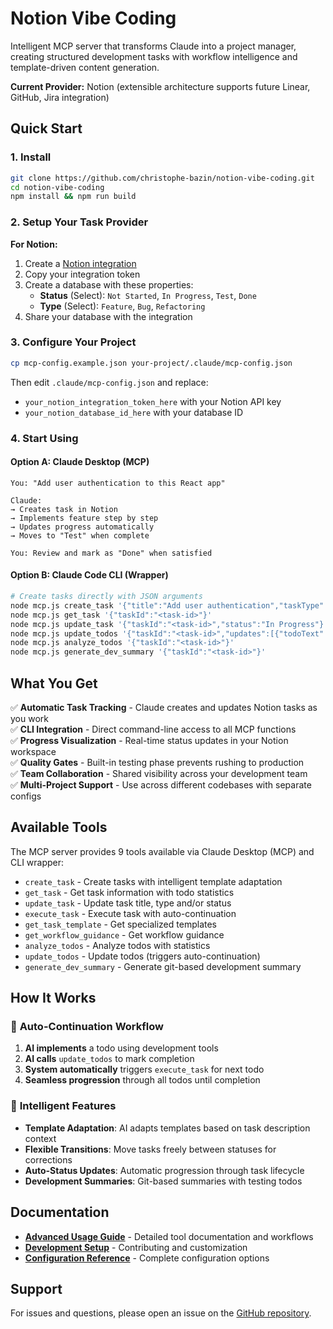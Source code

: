 # Notion Vibe Coding

Intelligent MCP server that transforms Claude into a project manager, creating structured development tasks with workflow intelligence and template-driven content generation.

**Current Provider:** Notion (extensible architecture supports future Linear, GitHub, Jira integration)

## Quick Start

### 1. Install

```bash
git clone https://github.com/christophe-bazin/notion-vibe-coding.git
cd notion-vibe-coding
npm install && npm run build
```

### 2. Setup Your Task Provider

**For Notion:**
1. Create a [Notion integration](https://www.notion.so/my-integrations)
2. Copy your integration token
3. Create a database with these properties:
   - **Status** (Select): `Not Started`, `In Progress`, `Test`, `Done`
   - **Type** (Select): `Feature`, `Bug`, `Refactoring`
4. Share your database with the integration

### 3. Configure Your Project

```bash
cp mcp-config.example.json your-project/.claude/mcp-config.json  
```

Then edit `.claude/mcp-config.json` and replace:
- `your_notion_integration_token_here` with your Notion API key
- `your_notion_database_id_here` with your database ID

### 4. Start Using

#### Option A: Claude Desktop (MCP)
```
You: "Add user authentication to this React app"

Claude: 
→ Creates task in Notion
→ Implements feature step by step
→ Updates progress automatically
→ Moves to "Test" when complete

You: Review and mark as "Done" when satisfied
```

#### Option B: Claude Code CLI (Wrapper)
```bash
# Create tasks directly with JSON arguments
node mcp.js create_task '{"title":"Add user authentication","taskType":"Feature","description":"Implement OAuth login"}'
node mcp.js get_task '{"taskId":"<task-id>"}'
node mcp.js update_task '{"taskId":"<task-id>","status":"In Progress"}'
node mcp.js update_todos '{"taskId":"<task-id>","updates":[{"todoText":"Setup OAuth provider","completed":true}]}'
node mcp.js analyze_todos '{"taskId":"<task-id>"}'
node mcp.js generate_dev_summary '{"taskId":"<task-id>"}'
```

## What You Get

✅ **Automatic Task Tracking** - Claude creates and updates Notion tasks as you work  
✅ **CLI Integration** - Direct command-line access to all MCP functions  
✅ **Progress Visualization** - Real-time status updates in your Notion workspace  
✅ **Quality Gates** - Built-in testing phase prevents rushing to production  
✅ **Team Collaboration** - Shared visibility across your development team  
✅ **Multi-Project Support** - Use across different codebases with separate configs  

## Available Tools

The MCP server provides 9 tools available via Claude Desktop (MCP) and CLI wrapper:

- `create_task` - Create tasks with intelligent template adaptation
- `get_task` - Get task information with todo statistics  
- `update_task` - Update task title, type and/or status
- `execute_task` - Execute task with auto-continuation
- `get_task_template` - Get specialized templates
- `get_workflow_guidance` - Get workflow guidance
- `analyze_todos` - Analyze todos with statistics
- `update_todos` - Update todos (triggers auto-continuation)
- `generate_dev_summary` - Generate git-based development summary

## How It Works

### 🔄 **Auto-Continuation Workflow**
1. **AI implements** a todo using development tools
2. **AI calls** `update_todos` to mark completion
3. **System automatically** triggers `execute_task` for next todo
4. **Seamless progression** through all todos until completion

### 🎯 **Intelligent Features**
- **Template Adaptation**: AI adapts templates based on task description context
- **Flexible Transitions**: Move tasks freely between statuses for corrections
- **Auto-Status Updates**: Automatic progression through task lifecycle
- **Development Summaries**: Git-based summaries with testing todos

## Documentation

- **[Advanced Usage Guide](docs/advanced-usage.md)** - Detailed tool documentation and workflows
- **[Development Setup](docs/development.md)** - Contributing and customization
- **[Configuration Reference](docs/configuration.md)** - Complete configuration options

## Support

For issues and questions, please open an issue on the [GitHub repository](https://github.com/christophe-bazin/notion-vibe-coding).
